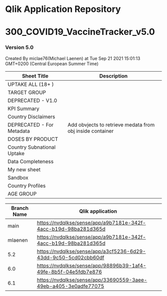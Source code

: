 # Qlik Application Repository 
# 300_COVID19_VaccineTracker_v5.0
### Version 5.0
Created By miclae76(Michael Laenen) at Tue Sep 21 2021 15:01:13 GMT+0200 (Central European Summer Time)




Sheet Title | Description
------------ | -------------
UPTAKE ALL (18+ )|
TARGET GROUP|
DEPRECATED - V1.0|
KPI  Summary|
Country Disclaimers|
DEPRECATED - For Metadata|Add obvjects to retrieve medata from obj inside container
DOSES BY PRODUCT|
Country Subnational Uptake|
Data Completeness|
My new sheet|
Sandbox|
Country Profiles|
AGE GROUP|



Branch Name|Qlik application
---|---
main|[https://nvdqlkse/sense/app/a9b7181e-342f-4acc-b19d-98ba281d365d](https://nvdqlkse/sense/app/a9b7181e-342f-4acc-b19d-98ba281d365d)
mlaenen|[https://nvdqlkse/sense/app/a9b7181e-342f-4acc-b19d-98ba281d365d](https://nvdqlkse/sense/app/a9b7181e-342f-4acc-b19d-98ba281d365d)
5.2|[https://nvdqlkse/sense/app/a3cf5236-6d29-43dd-9c50-5cd02cbb60df](https://nvdqlkse/sense/app/a3cf5236-6d29-43dd-9c50-5cd02cbb60df)
6.0|[https://nvdqlkse/sense/app/98896b39-1af4-49fe-8b5f-04e5fdb7e876](https://nvdqlkse/sense/app/98896b39-1af4-49fe-8b5f-04e5fdb7e876)
6.1|[https://nvdqlkse/sense/app/33690559-3aee-49eb-a405-3e0adfe77075](https://nvdqlkse/sense/app/33690559-3aee-49eb-a405-3e0adfe77075)